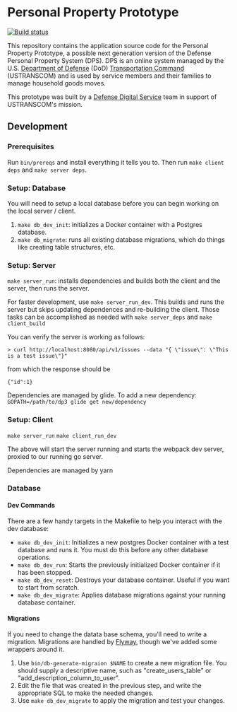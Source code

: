 # Personal Property Prototype

[![Build status](https://img.shields.io/circleci/project/github/transcom/ppp/master.svg)](https://circleci.com/gh/transcom/ppp/tree/master)

This repository contains the application source code for the Personal Property Prototype, a possible next generation version of the Defense Personal Property System (DPS). DPS is an online system managed by the U.S. [Department of Defense](https://www.defense.gov/) (DoD) [Transportation Command](http://www.ustranscom.mil/) (USTRANSCOM) and is used by service members and their families to manage household goods moves.

This prototype was built by a [Defense Digital Service](https://www.dds.mil/) team in support of USTRANSCOM's mission.

## Development

### Prerequisites

Run `bin/prereqs` and install everything it tells you to. Then run `make client deps` and `make server deps`.

### Setup: Database

You will need to setup a local database before you can begin working on the local server / client.

1. `make db_dev_init`: initializes a Docker container with a Postgres database.
1. `make db_migrate`: runs all existing database migrations, which do things like creating table structures, etc.

### Setup: Server

`make server_run`: installs dependencies and builds both the client and the server, then runs the server.

For faster development, use `make server_run_dev`. This builds and runs the server but skips updating dependences and re-building the client. Those tasks can be accomplished as needed with `make server_deps` and `make client_build`

You can verify the server is working as follows:

`> curl http://localhost:8080/api/v1/issues --data "{ \"issue\": \"This is a test issue\"}"`

from which the response should be

`{"id":1}`

Dependencies are managed by glide. To add a new dependency:
`GOPATH=/path/to/dp3 glide get new/dependency`

### Setup: Client

`make server_run`
`make client_run_dev`

The above will start the server running and starts the webpack dev server, proxied to our running go server.

Dependencies are managed by yarn

### Database

#### Dev Commands

There are a few handy targets in the Makefile to help you interact with the dev database:

* `make db_dev_init`: Initializes a new postgres Docker container with a test database and runs it. You must do this before any other database operations.
* `make db_dev_run`: Starts the previously initialized Docker container if it has been stopped.
* `make db_dev_reset`: Destroys your database container. Useful if you want to start from scratch.
* `make db_dev_migrate`: Applies database migrations against your running database container.

#### Migrations

If you need to change the datata base schema, you'll need to write a migration. Migrations are handled by [Flyway](https://flywaydb.org), though we've added some wrappers around it.

1. Use `bin/db-generate-migraion $NAME` to create a new migration file. You should supply a descriptive name, such as "create_users_table" or "add_description_column_to_user".
1. Edit the file that was created in the previous step, and write the appropriate SQL to make the needed changes.
1. Use `make db_dev_migrate` to apply the migration and test your changes.
